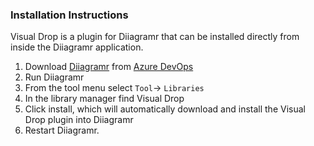### Installation Instructions
Visual Drop is a plugin for Diiagramr that can be installed directly from inside the Diiagramr application.

1. Download [Diiagramr](https://dev.azure.com/christiannunnally/Diiagramr/_git/Diiagramr?path=%2FREADME.md&version=GBmaster) from [Azure DevOps](https://dev.azure.com/christiannunnally/Diiagramr)
2. Run Diiagramr
3. From the tool menu select `Tool`-> `Libraries`
4. In the library manager find Visual Drop
5. Click install, which will automatically download and install the Visual Drop plugin into Diiagramr
6. Restart Diiagramr.
